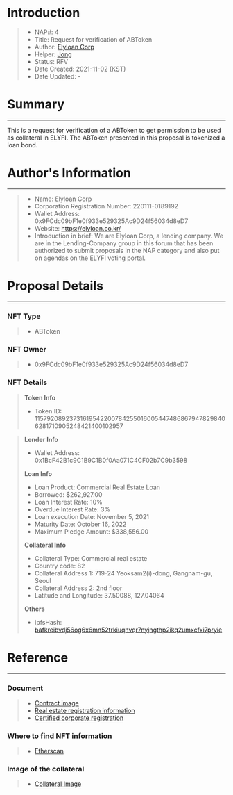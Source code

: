 # Introduction

>- NAP#: 4
>- Title: Request for verification of ABToken
>- Author: [Elyloan Corp](https://forum.elyfi.world/u/elyloancorp/summary)
>- Helper: [Jong](https://forum.elyfi.world/u/Jong/summary)
>- Status: RFV
>- Date Created: 2021-11-02 (KST)
>- Date Updated: - 

# Summary
---
This is a request for verification of a ABToken to get permission to be used as collateral in ELYFI. The ABToken presented in this proposal is tokenized a loan bond.
#
# Author's Information
---
>- Name: Elyloan Corp
>- Corporation Registration Number: 220111-0189192
>- Wallet Address: 0x9FCdc09bF1e0f933e529325Ac9D24f56034d8eD7
>- Website: https://elyloan.co.kr/
>- Introduction in brief: We are Elyloan Corp, a lending company. We are in the Lending-Company group in this forum that has been authorized to submit proposals in the NAP category and also put on agendas on the ELYFI voting portal.

# Proposal Details
---
### NFT Type 
>- ABToken

### NFT Owner
>- 0x9FCdc09bF1e0f933e529325Ac9D24f56034d8eD7

### NFT Details

> **Token Info**
>- Token ID: 
115792089237316195422007842550160054474868679478298406281710905248421400102957


> **Lender Info**
>- Wallet Address: 0x1BcF42B1c9C1B9C1B0f0Aa071C4CF02b7C9b3598
>
> **Loan Info**
>- Loan Product: Commercial Real Estate Loan
>- Borrowed: $262,927.00
>- Loan Interest Rate: 10%
>- Overdue Interest Rate: 3%
>- Loan execution Date: November 5, 2021
>- Maturity Date: October 16, 2022
>- Maximum Pledge Amount: $338,556.00
>
> **Collateral Info**
>- Collateral Type: Commercial real estate
>- Country code: 82
>- Collateral Address 1: 719-24 Yeoksam2(i)-dong, Gangnam-gu, Seoul
>- Collateral Address 2: 2nd floor
>- Latitude and Longitude: 37.50088, 127.04064
>
> **Others**
>- ipfsHash: [bafkreibvdj56og6x6mn52trkiuqnvqr7nyjngthp2ikq2umxcfxi7pryie](https://slate.textile.io/ipfs/bafkreibvdj56og6x6mn52trkiuqnvqr7nyjngthp2ikq2umxcfxi7pryie)

# Reference
---
### Document
>- [Contract image](https://slate.textile.io/ipfs/bafybeia5ug5waj44hlbcwrllgfy5imimlbhiqbh2zrf7kgyazyaxnowzyi)
>- [Real estate registration information](https://slate.textile.io/ipfs/bafybeie5l4vyaq4yv2jwatnsreg2nqptymr6gn2e2zbgzhhgqr7pnh6wja)
>- [Certified corporate registration](https://slate.textile.io/ipfs/bafybeicgydltpbqli36hatlyim52ovpfz35yuwpqaauay6tibixhvgxerq)

### Where to find NFT information 
>- [Etherscan](https://etherscan.io/token/0xc6701e7be98a79485364419961838eb141141aaf?a=115792089237316195422007842550160054474868679478298406281710905248421400102957)

### Image of the collateral 
>- [Collateral Image](https://slate.textile.io/ipfs/bafybeigxjlp3v7wrmdefvhfq3pzfclgh74xlikuhw25dqm254eqgug5ggu)
